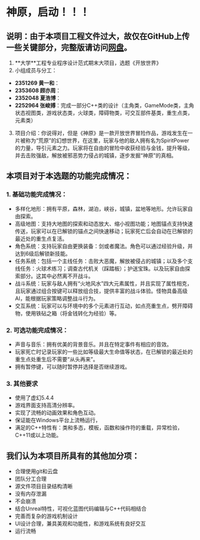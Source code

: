 ﻿# 神原，启动！！！

## 说明：由于本项目工程文件过大，故仅在GitHub上传一些关键部分，完整版请访问[网盘]()。


1.  \*\*大学\*\*工程专业程序设计范式期末大项目，选题《开放世界》
2.  小组成员与分工：
   * **2351269 黄一和**：
   * **2353608 顾亦周**：
   * **2352048 夏浩博**：
   * **2252964 张峻搏**：完成一部分C++类的设计（主角类，GameMode类，主角状态视图类，游戏状态类，火球类，障碍物类，可交互部件基类，重生点类，元素类）
3. 项目介绍：你说得对，但是《神原》是一款开放世界冒险作品，游戏发生在一片被称为“荒原”的幻想世界，在这里，玩家与他的敌人拥有名为SpiritPower的力量，导引元素之力。玩家将在自由的冒险中收获经验与金钱，提升等级，并去击败强敌，解放被邪恶势力侵占的城镇，逐步发掘“神原”的真相。


## 本项目对于本选题的功能完成情况：

### 1. 基础功能完成情况：

* 多样化地形：拥有平原，森林，湖泊，峡谷，城镇，盆地等地形。允许玩家自由探索。
* 高级地图：⽀持⼤地图的探索和动态放⼤、缩⼩视图功能；地图锚点⽀持快速传送，玩家可以在已解锁的锚点之间快速移动；玩家死亡后会自动在已解锁的最近处的重生点复活。
* ⻆⾊系统：⽀持玩家自由更换装备：剑或者魔法。⻆⾊可以通过经验升级，并达到6级后解锁新技能。
* 任务系统：包括一个主线任务：击败大恶魔，解放被侵占的城镇；以及多个支线任务：火球术练习；调查古代机关（踩踏板）；护送宝珠。以及玩家自由探索部分。这其中必然离不开战斗。
* 战斗系统：玩家与敌人拥有“火地风水”四大元素属性，并且实现了属性相克，且玩家通过组合按键可以释放组合技，提供丰富的战⽃体验。怪物具备⾼级AI，能根据玩家策略调整战⽃⾏为。
* 交互系统：玩家可以与环境中的多个元素进⾏互动，如点亮重生点，劈开障碍物，使用铁砧之箱（将金钱转化为经验）等。

### 2. 可选功能完成情况：

* 声⾳与⾳乐：拥有优美的背景音乐。并且在特定事件有相应的⾳效。
* 玩家死亡时记录玩家的一些比如等级最大生命值等状态，在已解锁的最近处的重生点处重生后不需要“从头再来”。
* 拥有暂停键，可以随时暂停并选择是否继续游戏。

### 3. 其他要求

* 使用了虚幻5.4.4
* 游戏界⾯⽀持⾼清分辨率。
* 实现了流畅的动画效果和⻆⾊互动。
* 保证能在Windows平台上流畅运行，
* 满足的C++特性有：类和多态，模板，函数和操作符的重载，异常检验，C++11或以上功能。

## 我们认为本项目所具有的其他加分项：

* 合理使用git和云盘
* 团队分工合理
* 源文件项目目录结构清晰
* 没有内存泄漏
* 不会崩溃
* 结合Unreal特性，可视化蓝图代码编辑与C++代码相结合
* 完善而复杂的游戏机制设计
* UI设计合理，兼具美观和功能性，和游戏系统有良好交互
* 运行流畅

